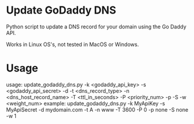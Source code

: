 # Update GoDaddy DNS

Python script to update a DNS record for your domain using the Go Daddy API.

Works in Linux OS's, not tested in MacOS or Windows.

# Usage

usage:
        update_godaddy_dns.py -k <godaddy_api_key> -s <godaddy_api_secret> -d <domain> -t <dns_record_type> -n <dns_host_record_name> -T <ttl_in_seconds> -P <priority_num> -p <protocol> -S <service> -w <weight_num>
example:
        update_godaddy_dns.py -k MyApiKey -s MyApiSecret -d mydomain.com -t A -n www -T 3600 -P 0 -p none -S none -w 1
